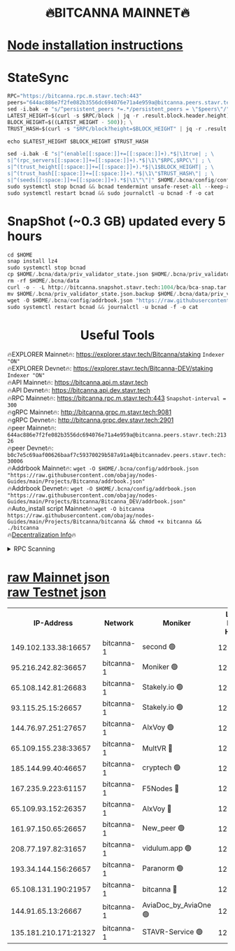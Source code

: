 <h1 align="center"> 🔥BITCANNA MAINNET🔥</h1>


[Node installation instructions](https://github.com/obajay/nodes-Guides/tree/main/Projects/Bitcanna)
=

# StateSync
```python
RPC="https://bitcanna.rpc.m.stavr.tech:443"
peers="644ac886e7f2fe082b3556dc694076e71a4e959a@bitcanna.peers.stavr.tech:21326"
sed -i.bak -e "s/^persistent_peers *=.*/persistent_peers = \"$peers\"/" $HOME/.bcna/config/config.toml
LATEST_HEIGHT=$(curl -s $RPC/block | jq -r .result.block.header.height); \
BLOCK_HEIGHT=$((LATEST_HEIGHT - 500)); \
TRUST_HASH=$(curl -s "$RPC/block?height=$BLOCK_HEIGHT" | jq -r .result.block_id.hash)

echo $LATEST_HEIGHT $BLOCK_HEIGHT $TRUST_HASH

sed -i.bak -E "s|^(enable[[:space:]]+=[[:space:]]+).*$|\1true| ; \
s|^(rpc_servers[[:space:]]+=[[:space:]]+).*$|\1\"$RPC,$RPC\"| ; \
s|^(trust_height[[:space:]]+=[[:space:]]+).*$|\1$BLOCK_HEIGHT| ; \
s|^(trust_hash[[:space:]]+=[[:space:]]+).*$|\1\"$TRUST_HASH\"| ; \
s|^(seeds[[:space:]]+=[[:space:]]+).*$|\1\"\"|" $HOME/.bcna/config/config.toml
sudo systemctl stop bcnad && bcnad tendermint unsafe-reset-all --keep-addr-book
sudo systemctl restart bcnad && sudo journalctl -u bcnad -f -o cat
```
# SnapShot (~0.3 GB) updated every 5 hours
```python
cd $HOME
snap install lz4
sudo systemctl stop bcnad
cp $HOME/.bcna/data/priv_validator_state.json $HOME/.bcna/priv_validator_state.json.backup
rm -rf $HOME/.bcna/data
curl -o - -L http://bitcanna.snapshot.stavr.tech:1004/bca/bca-snap.tar.lz4 | lz4 -c -d - | tar -x -C $HOME/.bcna --strip-components 2
mv $HOME/.bcna/priv_validator_state.json.backup $HOME/.bcna/data/priv_validator_state.json
wget -O $HOME/.bcna/config/addrbook.json "https://raw.githubusercontent.com/obajay/nodes-Guides/main/Projects/Bitcanna/addrbook.json"
sudo systemctl restart bcnad && journalctl -u bcnad -f -o cat
```

 <h1 align="center"> Useful Tools</h1>

🔥EXPLORER Mainnet🔥:    https://explorer.stavr.tech/Bitcanna/staking          `Indexer "ON"` \
🔥EXPLORER Devnet🔥:     https://explorer.stavr.tech/Bitcanna-DEV/staking     `Indexer "ON"` \
🔥API Mainnet🔥:         https://bitcanna.api.m.stavr.tech \
🔥API Devnet🔥:          https://bitcanna.api.dev.stavr.tech \
🔥RPC Mainnet🔥:         https://bitcanna.rpc.m.stavr.tech:443         `Snapshot-interval = 300` \
🔥gRPC Mainnet🔥:        http://bitcanna.grpc.m.stavr.tech:9081 \
🔥gRPC Devnet🔥:         http://bitcanna.grpc.dev.stavr.tech:2901 \
🔥peer Mainnet🔥:        `644ac886e7f2fe082b3556dc694076e71a4e959a@bitcanna.peers.stavr.tech:21326` \
🔥peer Devnet🔥:         `b0c7e5c69aaf00626baaf7c59370029b587a91a4@bitcannadev.peers.stavr.tech:30006` \
🔥Addrbook Mainnet🔥:    ```wget -O $HOME/.bcna/config/addrbook.json "https://raw.githubusercontent.com/obajay/nodes-Guides/main/Projects/Bitcanna/addrbook.json"``` \
🔥Addrbook Devnet🔥:    ```wget -O $HOME/.bcna/config/addrbook.json "https://raw.githubusercontent.com/obajay/nodes-Guides/main/Projects/Bitcanna/Bitcanna_DEV/addrbook.json"``` \
🔥Auto_install script Mainnet🔥:```wget -O bitcanna https://raw.githubusercontent.com/obajay/nodes-Guides/main/Projects/Bitcanna/bitcanna && chmod +x bitcanna && ./bitcanna``` \
🔥[Decentralization Info](https://github.com/obajay/StateSync-snapshots/tree/main/Projects/Bitcanna/Decentralization)🔥


<details>
<summary>RPC Scanning</summary>

<h2 align="center"> We scan nodes in real time every 4 hours. And we provide the final result of RPC endpoints.
We cannot influence the operation of these nodes in any way. </h2>


```python
If Voting Power is higher than 0 --> then the Node is a validator of the network and may be subject to attack and be a potential threat to the chain.
```
```python
We marked such validators with a red symbol
```

</details>

[raw Mainnet json](https://rpc-check.bcam.stavr.tech/bcam/rpc-bcam-result.json) \
[raw Testnet json](https://github.com/obajay/StateSync-snapshots/tree/main/Projects/Bitcanna/Rpc-Check-Testnet)
=



<table><tr><th>IP-Address</th><th>Network</th><th>Moniker</th><th>Latest Block Height</th><th>Earliest Block Height</th><th>Catching Up</th><th>Tx Index</th><th>Voting Power</th><th>Scan Time</th></tr><tr><td>149.102.133.38:16657</td><td>bitcanna-1</td><td>second 🟢</td><td>12848458</td><td>1</td><td>False</td><td>on</td><td>0</td><td>2024-03-03T17:32:47.052525784UTC</td></tr><tr><td>95.216.242.82:36657</td><td>bitcanna-1</td><td>Moniker 🟢</td><td>12848447</td><td>5776907</td><td>False</td><td>on</td><td>0</td><td>2024-03-03T17:31:43.593091748UTC</td></tr><tr><td>65.108.142.81:26683</td><td>bitcanna-1</td><td>Stakely.io 🟢</td><td>12848451</td><td>6152001</td><td>False</td><td>on</td><td>0</td><td>2024-03-03T17:32:06.807994124UTC</td></tr><tr><td>93.115.25.15:26657</td><td>bitcanna-1</td><td>Stakely.io 🟢</td><td>12848450</td><td>6520001</td><td>False</td><td>on</td><td>0</td><td>2024-03-03T17:32:02.413596269UTC</td></tr><tr><td>144.76.97.251:27657</td><td>bitcanna-1</td><td>AlxVoy 🟢</td><td>12848456</td><td>8805201</td><td>False</td><td>on</td><td>0</td><td>2024-03-03T17:32:36.506816492UTC</td></tr><tr><td>65.109.155.238:33657</td><td>bitcanna-1</td><td>MultVR 🔴</td><td>12848453</td><td>9933415</td><td>False</td><td>on</td><td>353801</td><td>2024-03-03T17:32:14.372759073UTC</td></tr><tr><td>185.144.99.40:46657</td><td>bitcanna-1</td><td>cryptech 🟢</td><td>12848446</td><td>11528001</td><td>False</td><td>on</td><td>0</td><td>2024-03-03T17:31:39.162064473UTC</td></tr><tr><td>167.235.9.223:61157</td><td>bitcanna-1</td><td>F5Nodes 🔴</td><td>12848453</td><td>12084001</td><td>False</td><td>on</td><td>570</td><td>2024-03-03T17:32:16.642151549UTC</td></tr><tr><td>65.109.93.152:26357</td><td>bitcanna-1</td><td>AlxVoy 🔴</td><td>12848458</td><td>12109301</td><td>False</td><td>on</td><td>1391814</td><td>2024-03-03T17:32:47.611810947UTC</td></tr><tr><td>161.97.150.65:26657</td><td>bitcanna-1</td><td>New_peer 🟢</td><td>12848451</td><td>12254001</td><td>False</td><td>on</td><td>0</td><td>2024-03-03T17:32:07.084601599UTC</td></tr><tr><td>208.77.197.82:31657</td><td>bitcanna-1</td><td>vidulum.app 🟢</td><td>12848452</td><td>12386934</td><td>False</td><td>on</td><td>0</td><td>2024-03-03T17:32:09.897850344UTC</td></tr><tr><td>193.34.144.156:26657</td><td>bitcanna-1</td><td>Paranorm 🟢</td><td>12848454</td><td>12697701</td><td>False</td><td>on</td><td>0</td><td>2024-03-03T17:32:23.353519290UTC</td></tr><tr><td>65.108.131.190:21957</td><td>bitcanna-1</td><td>bitcanna 🔴</td><td>12848454</td><td>12748454</td><td>False</td><td>on</td><td>419484</td><td>2024-03-03T17:32:21.059557552UTC</td></tr><tr><td>144.91.65.13:26667</td><td>bitcanna-1</td><td>AviaDoc_by_AviaOne 🟢</td><td>12848455</td><td>12837101</td><td>False</td><td>on</td><td>0</td><td>2024-03-03T17:32:31.866484042UTC</td></tr><tr><td>135.181.210.171:21327</td><td>bitcanna-1</td><td>STAVR-Service 🟢</td><td>12848456</td><td>12846001</td><td>False</td><td>on</td><td>0</td><td>2024-03-03T17:32:36.251960645UTC</td></tr></table>
